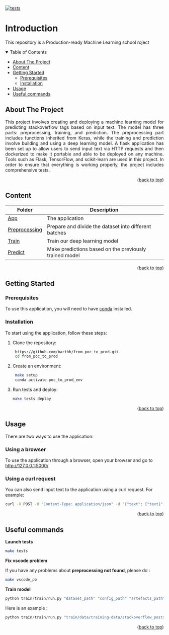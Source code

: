 <a id="readme-top"></a>  
[![tests](https://img.shields.io/badge/tests-passing-brightgreen.svg)](https://github.com/barthh/from_poc_to_prod)

# Introduction

This repository is a Production-ready Machine Learning school roject

<!-- TABLE OF CONTENTS -->
<details open>
  <summary>Table of Contents</summary>
  <ul>
    <li>
      <a href="#about-the-project">About The Project</a>
    </li>
    <li>
        <a href="#content">Content</a>
    </li>
    <li>
      <a href="#getting-started">Getting Started</a>
      <ul>
        <li><a href="#prerequisites">Prerequisites</a></li>
        <li><a href="#installation">Installation</a></li>
      </ul>
    </li>
    <li>
        <a href="#usage">Usage</a>
    </li>
    <li>
        <a href="#useful-commands">Useful commands</a>
    </li>
  </ul>
</details>

## About The Project

<p align="justify">
This project involves creating and deploying a machine learning model for predicting stackoverflow tags based on input text. The model has three parts: preprocessing, training, and prediction. The preprocessing part includes functions inherited from Keras, while the training and prediction involve building and using a deep learning model. A flask application has been set up to allow users to send input text via HTTP requests and then dockerized to make it portable and able to be deployed on any machine. Tools such as Flask, TensorFlow, and scikit-learn are used in this project. In order to ensure that everything is working properly, the project includes comprehensive tests.
</p>

<p align="right">(<a href="#readme-top">back to top</a>)</p>

## Content


| Folder | Description |
| ------------- | ----------- |
| [App](./app/) | The application |
| [Preprocessing](./preprocessing/) | Prepare and divide the dataset into different batches |
| [Train](./train/) | Train our deep learning model |
| [Predict](./predict/) |  Make predictions based on the previously trained model |

<p align="right">(<a href="#readme-top">back to top</a>)</p>

## Getting Started

### Prerequisites

To use this application, you will need to have [conda](https://conda.io/projects/conda/en/latest/user-guide/install/index.html) installed.

### Installation

To start using the application, follow these steps:

1. Clone the repository:
   ```bash
    https://github.com/barthh/from_poc_to_prod.git
    cd from_poc_to_prod
    ```

2. Create an environment:
   ```bash
    make setup
    conda activate poc_to_prod_env
    ```

3. Run tests and deploy: 
    ```bash
    make tests deploy
    ````
<p align="right">(<a href="#readme-top">back to top</a>)</p>

## Usage

There are two ways to use the application:

### Using a browser

To use the application through a browser, open your browser and go to http://127.0.0.1:5000/

### Using a curl request

You can also send input text to the application using a curl request. For example:

```bash
curl -X POST -H "Content-Type: application/json" -d '{"text": ["text1", "text2"], "top_k":2}' http://localhost:5000/predict
```

<p align="right">(<a href="#readme-top">back to top</a>)</p>

## Useful commands

**Launch tests**
```bash
make tests
```

**Fix vscode problem**

If you have any problems about **preprocessing not found**, please do :
```bash
make vscode_pb
```

**Train model**
```python
python train/train/run.py "dataset_path" "config_path" "artefacts_path" --add_timestamp
```
Here is an example :
```python
python train/train/run.py "train/data/training-data/stackoverflow_posts.csv" "train/conf/train-conf.yml" "train/data/artefacts/"
```

<p align="right">(<a href="#readme-top">back to top</a>)</p>
